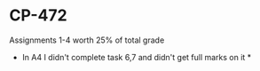 # CP-472

Assignments 1-4 worth 25% of total grade

- In A4 I didn't complete task 6,7 and didn't get full marks on it \*
